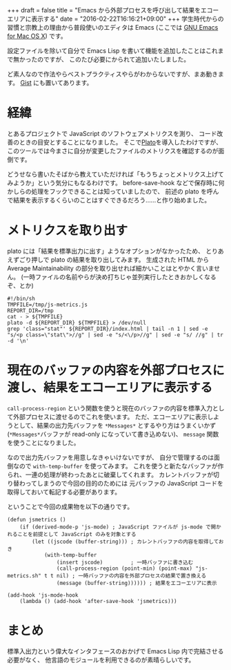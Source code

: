 +++
draft = false
title = "Emacs から外部プロセスを呼び出して結果をエコーエリアに表示する"
date = "2016-02-22T16:16:21+09:00"
+++
学生時代からの習慣と宗教上の理由から普段使いのエディタは Emacs
(ここでは [GNU Emacs for Mac OS X](http://emacsformacosx.com/))
です。

設定ファイルを除いて自分で Emacs Lisp を書いて機能を追加したことはこれまで無かったのですが、
このたび必要にかられて追加いたしました。
<!--more-->

ど素人なので作法やらベストプラクティスやらがわからないですが、まあ動きます。
[Gist](https://gist.github.com/TAMURAtomohiro/18cd0fb0ae33baa48625) にも置いてあります。

# 経緯

とあるプロジェクトで JavaScript のソフトウェアメトリクスを測り、
コード改善のときの目安とすることになりました。
そこで[Plato](http://es-analysis.github.io/plato/examples/marionette/index.html)を導入したわけですが、
このツールでは今まさに自分が変更したファイルのメトリクスを確認するのが面倒です。

どうせなら書いたそばから教えていただければ「もうちょっとメトリクス上げてみようか」という気分にもなるわけです。
before-save-hook などで保存時に何かしらの処理をフックできることは知っていましたので、
前述の plato を呼んで結果を表示するくらいのことはすぐできるだろう……と作り始めました。

# メトリクスを取り出す

plato には「結果を標準出力に出す」ようなオプションがなかったため、
とりあえずごり押しで plato の結果を取り出してみます。
生成された HTML から Average Maintainability の部分を取り出せれば細かいことはとやかく言いません。
(一時ファイルの名前やらが決め打ちじゃ並列実行したときおかしくなるぞ、とか)

```
#!/bin/sh
TMPFILE=/tmp/js-metrics.js
REPORT_DIR=/tmp
cat - > ${TMPFILE}
plato -d ${REPORT_DIR} ${TMPFILE} > /dev/null
grep 'class="stat"' ${REPORT_DIR}/index.html | tail -n 1 | sed -e "s/<p class=\"stat\">//g" | sed -e "s/<\/p>//g" | sed -e "s/ //g" | tr -d '\n'
```

# 現在のバッファの内容を外部プロセスに渡し、結果をエコーエリアに表示する

`call-process-region` という関数を使うと現在のバッファの内容を標準入力として外部プロセスに渡せるのでこれを使います。
ただ、エコーエリアに表示しようとして、結果の出力先バッファを `*Messages*` とするやり方はうまくいかず(`*Messages*`バッファが read-only になっていて書き込めない)、
`message` 関数を使うことになりました。

なので出力先バッファを用意しなきゃいけないですが、
自分で管理するのは面倒なので `with-temp-buffer` を使ってみます。
これを使うと新たなバッファが作られ、一連の処理が終わったあとに破棄してくれます。
カレントバッファが切り替わってしまうので今回の目的のためには
元バッファの JavaScript コードを取得しておいて転記する必要があります。

ということで今回の成果物を以下の通りです。

```
(defun jsmetrics ()
    (if (derived-mode-p 'js-mode) ; JavaScript ファイルが js-mode で開かれることを前提として JavaScript のみを対象とする
        (let ((jscode (buffer-string))) ; カレントバッファの内容を取得しておき
            (with-temp-buffer
                (insert jscode)         ; 一時バッファに書き込む
                (call-process-region (point-min) (point-max) "js-metrics.sh" t t nil) ; 一時バッファの内容を外部プロセスの結果で置き換える
                (message (buffer-string)))))) ; 結果をエコーエリアに表示

(add-hook 'js-mode-hook
    (lambda () (add-hook 'after-save-hook 'jsmetrics)))
```

# まとめ

標準入出力という偉大なインタフェースのおかげで Emacs Lisp 内で完結させる必要がなく、
他言語のモジュールを利用できるのが素晴らしいです。
